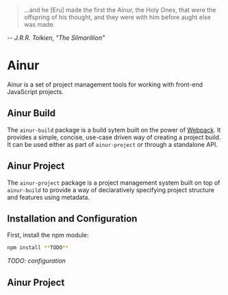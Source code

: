 > ...and he [Eru] made the first the Ainur, the Holy Ones, that were the offspring of his thought, and they were with him before aught else was made.

*-- J.R.R. Tolkien, "The Silmarillion"*

# Ainur
Ainur is a set of project management tools for working with front-end JavaScript projects.

## Ainur Build
The `ainur-build` package is a build sytem built on the power of [Webpack](https://webpack.js.org/). It provides a simple, concise, use-case driven way of creating a project build. It can be used either as part of `ainur-project` or through a standalone API.

## Ainur Project
The `ainur-project` package is a project management system built on top of `ainur-build` to provide a way of declaratively specifying project structure and features using metadata.

## Installation and Configuration
First, install the npm module:
```sh
npm install **TODO**
```

*TODO: configuration*

## Ainur Project
